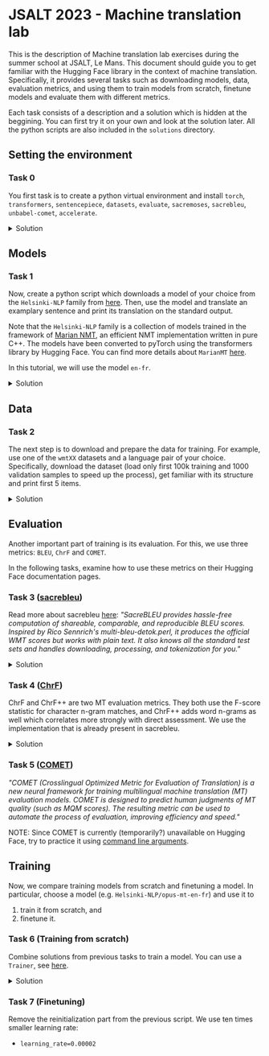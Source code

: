 # JSALT 2023 - Machine translation lab

This is the description of Machine translation lab exercises during the summer school at JSALT, Le Mans. This document should guide you to get familiar with the Hugging Face library in the context of machine translation. Specifically, it provides several tasks such as downloading models, data, evaluation metrics, and using them to train models from scratch, finetune models and evaluate them with different metrics.

Each task consists of a description and a solution which is hidden at the beggining. You can first try it on your own and look at the solution later. All the python scripts are also included in the `solutions` directory.

## Setting the environment

### Task 0

You first task is to create a python virtual environment and install `torch`, `transformers`, `sentencepiece`, `datasets`, `evaluate`, `sacremoses`, `sacrebleu`, `unbabel-comet`, `accelerate`.

<details>
<summary>Solution</summary>

```bash
/path/to/python -m venv name-of-your-env
```

```bash
source name-of-your-env/bin/activate
```

```bash
pip install --upgrade pip setuptools wheel
```

```bash
pip install torch transformers sentencepiece datasets evaluate sacremoses sacrebleu unbabel-comet accelerate
```

</details>

## Models

### Task 1

Now, create a python script which downloads a model of your choice from the `Helsinki-NLP` family from [here](https://huggingface.co/Helsinki-NLP). Then, use the model and translate an examplary sentence and print its translation on the standard output.

Note that the `Helsinki-NLP` family is a collection of models trained in the framework of [Marian NMT](https://marian-nmt.github.io/), an efficient NMT implementation written in pure C++. The models have been converted to pyTorch using the transformers library by Hugging Face. You can find more details about `MarianMT` [here](https://huggingface.co/docs/transformers/model_doc/marian).

In this tutorial, we will use the model `en-fr`.

<details>
<summary>Solution</summary>

```python
from transformers import MarianMTModel, MarianTokenizer

src_text = [
    "This is a sentence in english that we want to translate to french."
]

model_name = "Helsinki-NLP/opus-mt-en-fr"

tokenizer = MarianTokenizer.from_pretrained(model_name)
model     = MarianMTModel.from_pretrained(model_name)

translated = model.generate(**tokenizer(src_text, return_tensors="pt", padding=True))

print([tokenizer.decode(t, skip_special_tokens=True) for t in translated])
```

Output:
```bash
["C'est une phrase en anglais que nous voulons traduire en français."]
```

</details>

## Data

### Task 2

The next step is to download and prepare the data for training. For example, use one of the `wmtXX` datasets and a language pair of your choice. Specifically, download the dataset (load only first 100k training and 1000 validation samples to speed up the process), get familiar with its structure and print first 5 items.

<details>
<summary>Solution</summary>

```python
from datasets import load_dataset

# Downloading only a subset of training and validattion data for speeding up the process
raw_datasets = load_dataset("wmt", "fr-en", split=['train[:100000]', 'validation[:1000]'])

print(raw_datasets)

# Train
print(raw_datasets[0]["translation"][:5])

# Validation
print(raw_datasets[1]["translation"][:5])
```

Output:
```bash
DatasetDict({
    train: Dataset({
        features: ['translation'],
        num_rows: 7270695
    })
    validation: Dataset({
        features: ['translation'],
        num_rows: 2983
    })
})
{'translation': [{'cs': 'Následný postup na základě usnesení Parlamentu: viz zápis', 'en': "Action taken on Parliament's resolutions: see Minutes"}, {'cs': 'Předložení dokumentů: viz zápis', 'en': 'Documents received: see Minutes'}, {'cs': 'Písemná prohlášení (článek 116 jednacího řádu): viz zápis', 'en': 'Written statements (Rule 116): see Minutes'}, {'cs': 'Texty smluv dodané Radou: viz zápis', 'en': 'Texts of agreements forwarded by the Council: see Minutes'}, {'cs': 'Složení Parlamentu: viz zápis', 'en': 'Membership of Parliament: see Minutes'}]}
```

</details>

## Evaluation

Another important part of training is its evaluation. For this, we use three metrics: `BLEU`, `ChrF` and `COMET`.

In the following tasks, examine how to use these metrics on their Hugging Face documentation pages.

### Task 3 ([sacrebleu](https://huggingface.co/spaces/evaluate-metric/sacrebleu))

Read more about sacrebleu [here](https://github.com/mjpost/sacrebleu): <em>"SacreBLEU provides hassle-free computation of shareable, comparable, and reproducible BLEU scores. Inspired by Rico Sennrich's multi-bleu-detok.perl, it produces the official WMT scores but works with plain text. It also knows all the standard test sets and handles downloading, processing, and tokenization for you."</em>

<details>
<summary>Solution</summary>

```python
from datasets import load_metric

sacrebleu = load_metric("sacrebleu")

predictions = [
    "This is an examplary sentence.",
    "Try different sentences for the reference and observe the change in scores."
]
references = [
    ["This is an examplary sentence."],
    ["Try different sentences for the reference and observe the change in scores."]
]

results = sacrebleu.compute(predictions=predictions, references=references)

print(round(results["score"], 1))
```

Output:
```bash
100.0
```

</details>

### Task 4 ([ChrF](https://huggingface.co/spaces/evaluate-metric/chrf))

ChrF and ChrF++ are two MT evaluation metrics. They both use the F-score statistic for character n-gram matches, and ChrF++ adds word n-grams as well which correlates more strongly with direct assessment. We use the implementation that is already present in sacrebleu.

<details>
<summary>Solution</summary>

Use `metric = load_metric("chrf")` instead of `metric = load_metric("sacrebleu")`.

</details>

### Task 5 ([COMET](https://huggingface.co/spaces/evaluate-metric/comet))

<em>"COMET (Crosslingual Optimized Metric for Evaluation of Translation) is a new neural framework for training multilingual machine translation (MT) evaluation models. COMET is designed to predict human judgments of MT quality (such as MQM scores). The resulting metric can be used to automate the process of evaluation, improving efficiency and speed."</em>

NOTE: Since COMET is currently (temporarily?) unavailable on Hugging Face, try to practice it using [command line arguments](https://github.com/Unbabel/COMET).

## Training

Now, we compare training models from scratch and finetuning a model. In particular, choose a model (e.g. `Helsinki-NLP/opus-mt-en-fr`) and use it to
1. train it from scratch, and
2. finetune it.

### Task 6 (Training from scratch)

Combine solutions from previous tasks to train a model. You can use a `Trainer`, see [here](https://huggingface.co/learn/nlp-course/chapter3/3?fw=pt).

<details>
<summary>Solution</summary>

```python
from transformers import (
    DataCollatorWithPadding,
    MarianMTModel,
    MarianTokenizer,
    TrainingArguments,
    Seq2SeqTrainingArguments,
    Trainer,
    logging,
    DataCollatorForSeq2Seq,
    AutoModelForSeq2SeqLM,
    AutoTokenizer,
    Seq2SeqTrainer
    )
from datasets import load_dataset
import evaluate

import torch
import numpy as np

# Model and metric loading
model_name = "Helsinki-NLP/opus-mt-en-cs"
tokenizer  = AutoTokenizer.from_pretrained(model_name)
model      = AutoModelForSeq2SeqLM.from_pretrained(model_name)
metric     = evaluate.load("sacrebleu")

# Reinitializing model weights
for layer in model.model.encoder.layers + model.model.decoder.layers:
    layer.apply(model._init_weights)

def postprocess_text(preds, labels):
    preds = [pred.strip() for pred in preds]
    labels = [[label.strip()] for label in labels]
    return preds, labels

# Preprocessing logits for effective memory usage
def preprocess_logits_for_metrics(logits, labels):
    if isinstance(logits, tuple):
        logits = logits[0]

    preds = torch.argmax(logits, axis=-1)
    return preds, labels

# compute_metrics inspired by https://medium.com/@tskumar1320/how-to-fine-tune-pre-trained-language-translation-model-3e8a6aace9f
def compute_metrics(eval_preds):
    preds, labels = eval_preds
    if isinstance(preds, tuple):
        preds = preds[0]

    decoded_preds = tokenizer.batch_decode(preds, skip_special_tokens=True)

    labels = np.where(labels != -100, labels, tokenizer.pad_token_id)
    decoded_labels = tokenizer.batch_decode(labels, skip_special_tokens=True)

    decoded_preds, decoded_labels = postprocess_text(decoded_preds, decoded_labels)
    print("Prediction:", decoded_preds[0])
    print("Reference:", decoded_labels[0])
    result = metric.compute(predictions=decoded_preds, references=decoded_labels)
    result = {"bleu": result["score"]}
   
    prediction_lens = [np.count_nonzero(pred != tokenizer.pad_token_id) for pred in preds]
    result["gen_len"] = np.mean(prediction_lens)
    result = {k: round(v, 4) for k, v in result.items()}
   
    return result

# Dataset preparation
def tokenize_function(examples):
    model_inputs = tokenizer([e["en"] for e in examples["translation"]], truncation=True)
    with tokenizer.as_target_tokenizer():
        model_target = tokenizer([e["cs"] for e in examples["translation"]], truncation=True)
    model_inputs["labels"] = model_target["input_ids"]

    return model_inputs

raw_datasets = load_dataset("wmt19", "cs-en", split=['train[:100000]', 'validation[:1000]'])

tokenized_train = raw_datasets[0].map(tokenize_function, batched=True)
tokenized_valid = raw_datasets[1].map(tokenize_function, batched=True)
data_collator   = DataCollatorForSeq2Seq(tokenizer=tokenizer, model=model)

# Training arguments
args = Seq2SeqTrainingArguments(
    f"models/{model_name.split('/')[1]}.from-scratch",
    evaluation_strategy = "steps",
    logging_strategy="steps",
    eval_steps=100,
    logging_steps=100,
    learning_rate=2e-5,
    per_device_train_batch_size=64,
    per_device_eval_batch_size=64,
    weight_decay=0.01,
    save_total_limit=3,
    num_train_epochs=1,
    predict_with_generate=True
)

# Training
trainer = Seq2SeqTrainer(
    model,
    args,
    train_dataset=tokenized_train,
    eval_dataset=tokenized_valid,
    data_collator=data_collator,
    tokenizer=tokenizer,
    compute_metrics=compute_metrics,
    preprocess_logits_for_metrics=preprocess_logits_for_metrics
)

trainer.train()
```
</details>

### Task 7 (Finetuning)

Remove the reinitialization part from the previous script. We use ten times smaller learning rate:
- `learning_rate=0.00002`

